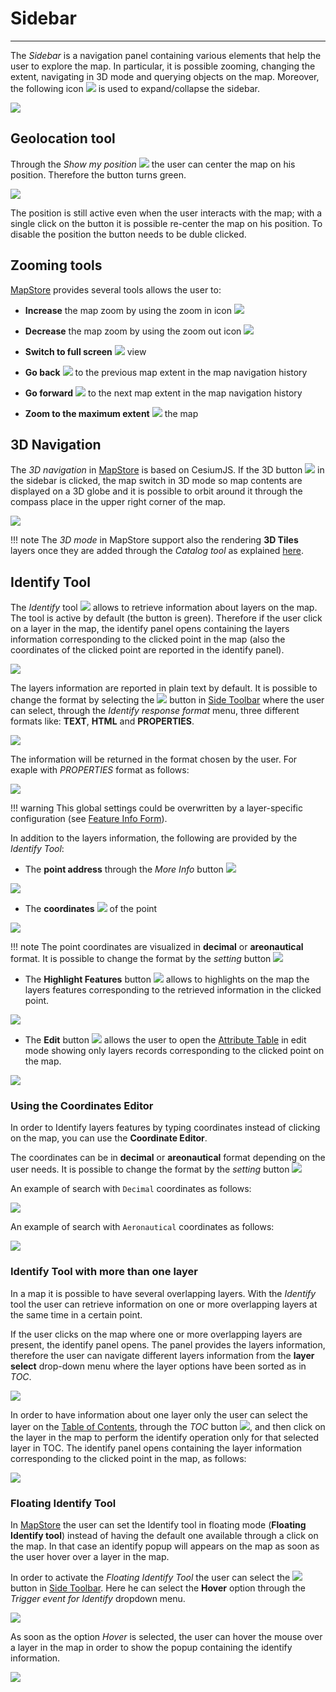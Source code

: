 # Sidebar

*********

The *Sidebar* is a navigation panel containing various elements that help the user to explore the map. In particular, it is possible zooming, changing the extent, navigating in 3D mode and querying objects on the map.
Moreover, the following icon <img src="../img/button/collapse.jpg" class="ms-docbutton"/> is used to expand/collapse the sidebar.

<img src="../img/side-bar/sidebar.jpg" class="ms-docimage"/>

Geolocation tool
----------------

Through the *Show my position* <img src="../img/button/geolocation.jpg" class="ms-docbutton"/> the user can center the map on his position. Therefore the button turns green.

<img src="../img/side-bar/position.jpg" class="ms-docimage"/>

The position is still active even when the user interacts with the map; with a single click on the button it is possible re-center the map on his position.
To disable the position the button needs to be duble clicked.

Zooming tools
-------------

[MapStore](https://mapstore.geosolutionsgroup.com/mapstore/#/) provides several tools allows the user to:

* **Increase** the map zoom by using the zoom in icon <img src="../img/button/zoom-in.jpg" class="ms-docbutton"/>

* **Decrease** the map zoom by using the zoom out icon <img src="../img/button/zoom-out.jpg" class="ms-docbutton"/>

* **Switch to full screen**  <img src="../img/button/full-screen.jpg" class="ms-docbutton"/> view

* **Go back** <img src="../img/button/back-extent.jpg" class="ms-docbutton"/> to the previous map extent in the map navigation history

* **Go forward** <img src="../img/button/forward-extent.jpg" class="ms-docbutton"/> to the next map extent in the map navigation history

* **Zoom to the maximum extent** <img src="../img/button/max-extent.jpg" class="ms-docbutton"/> the map

3D Navigation
-------------

The *3D navigation* in [MapStore](https://mapstore.geosolutionsgroup.com/mapstore/#/) is based on CesiumJS. If the 3D button <img src="../img/button/3D-icon.jpg" class="ms-docbutton"/> in the sidebar is clicked, the map switch in 3D mode so map contents are displayed on a 3D globe and it is possible to orbit around it through the compass place in the upper right corner of the map.

<img src="../img/side-bar/3D-mode.jpg" class="ms-docimage"/>

!!! note
    The *3D mode* in MapStore support also the rendering **3D Tiles** layers once they are added through the *Catalog tool* as explained [here](catalog.md#3d-tiles-catalog).

## Identify Tool

The *Identify* tool <img src="../img/button/identify.jpg" class="ms-docbutton"/> allows to retrieve information about layers on the map.
The tool is active by default (the button is green). Therefore if the user click on a layer in the map, the identify panel opens containing the layers information corresponding to the clicked point in the map (also the coordinates of the clicked point are reported in the identify panel).

<img src="../img/side-bar/identify-tool.jpg" class="ms-docimage"/>

The layers information are reported in plain text by default. It is possible to change the format by selecting the <img src="../img/button/settings2.jpg" class="ms-docbutton"/> button in [Side Toolbar](mapstore-toolbars.md#side-toolbar) where the user can select, through the *Identify response format* menu, three different formats like: **TEXT**, **HTML** and **PROPERTIES**.

<img src="../img/side-bar/format-options.jpg" class="ms-docimage" style="max-width:400px;"/>

The information will be returned in the format chosen by the user. For exaple with *PROPERTIES* format as follows:

<img src="../img/side-bar/format_example.jpg" class="ms-docimage"/>

!!! warning
    This global settings could be overwritten by a layer-specific configuration (see [Feature Info Form](layer-settings.md#feature-info-form)).

In addition to the layers information, the following are provided by the *Identify Tool*:

* The **point address**  through the *More Info* button  <img src="../img/button/more_info_icon.jpg" class="ms-docbutton"/>

<img src="../img/side-bar/more-info.jpg" class="ms-docimage"/>

* The **coordinates** <img src="../img/button/coordinates_editor_icon.jpg" class="ms-docbutton"/> of the point

<img src="../img/side-bar/coordinate.jpg" class="ms-docimage"/>

!!! note
    The point coordinates are visualized in **decimal** or **areonautical** format. It is possible to change the format by the *setting* button <img src="../img/button/gear_icon.jpg" class="ms-docbutton" style="max-heigth:50px;"/>

* The **Highlight Features** button <img src="../img/button/highlight_features_icon.jpg" class="ms-docbutton"/> allows to highlights on the map the layers features corresponding to the retrieved information in the clicked point.

<img src="../img/side-bar/hightlight-point1.gif" class="ms-docimage"/>

* The **Edit** button <img src="../img/button/edit_button.jpg" class="ms-docbutton"/> allows the user to open the [Attribute Table](attributes-table.md#attribute-table)  in edit mode showing only layers records corresponding to the clicked point on the map.

<img src="../img/side-bar/edit_identify.gif" class="ms-docimage"/>

### Using the Coordinates Editor

In order to Identify layers features by typing coordinates instead of clicking on the map, you can use the **Coordinate Editor**.

The coordinates can be in **decimal** or **areonautical** format depending on the user needs. It is possible to change the format by the *setting* button <img src="../img/button/gear_icon.jpg" class="ms-docbutton" style="max-heigth:50px;"/>

An example of search with `Decimal` coordinates as follows:

<img src="../img/side-bar/decimal-ex.gif" class="ms-docimage"  />

An example of search with `Aeronautical` coordinates as follows:

<img src="../img/side-bar/areonautical-ex.gif" class="ms-docimage"  style="max-width:700px;"/>

### Identify Tool with more than one layer

In a map it is possible to have several overlapping layers. With the *Identify* tool the user can retrieve information on one or more overlapping layers at the same time in a certain point.

If the user clicks on the map where one or more overlapping layers are present, the identify panel opens. The panel provides the layers information, therefore the user can navigate different layers information from the **layer select** drop-down menu where the layer options have been sorted as in *TOC*.

<img src="../img/side-bar/layers.jpg" class="ms-docimage"/>

In order to have information about one layer only the user can select the layer on the [Table of Contents](toc.md#table-of-contents), through the *TOC* button <img src="../img/button/show-layers.jpg" class="ms-docbutton"/>, and then click on the layer in the map to perform the identify operation only for that selected layer in TOC. The identify panel opens containing the layer information corresponding to the clicked point in the map, as follows:

<img src="../img/side-bar/layer.gif" class="ms-docimage"/>

### Floating Identify Tool

In [MapStore](https://mapstore.geosolutionsgroup.com/mapstore/#/) the user can set the Identify tool in floating mode (**Floating Identify tool**) instead of having the default one available through a click on the map. In that case an identify popup will appears on the map as soon as the user hover over a layer in the map.

In order to activate the *Floating Identify Tool* the user can select the  <img src="../img/button/settings2.jpg" class="ms-docbutton"/> button in [Side Toolbar](mapstore-toolbars.md#side-toolbar). Here he can select the **Hover** option through the *Trigger event for Identify* dropdown menu.

<img src="../img/side-bar/setting-hover.jpg" class="ms-docimage"/>

As soon as the option *Hover* is selected, the user can hover the mouse over a layer in the map in order to show the popup containing the identify information.

<img src="../img/side-bar/hover-over-map.gif" class="ms-docimage"/>
